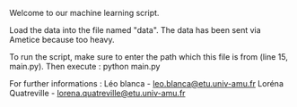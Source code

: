 Welcome to our machine learning script.

Load the data into the file named "data". The data has been sent via Ametice because too heavy.

To run the script, make sure to enter the path which this file is from (line 15, main.py).
Then execute : python main.py

For further informations :
Léo blanca - leo.blanca@etu.univ-amu.fr
Loréna Quatreville - lorena.quatreville@etu.univ-amu.fr
